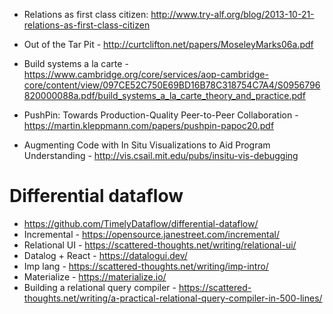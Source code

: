 
 - Relations as first class citizen: http://www.try-alf.org/blog/2013-10-21-relations-as-first-class-citizen

 - Out of the Tar Pit - http://curtclifton.net/papers/MoseleyMarks06a.pdf

 - Build systems a la carte - https://www.cambridge.org/core/services/aop-cambridge-core/content/view/097CE52C750E69BD16B78C318754C7A4/S0956796820000088a.pdf/build_systems_a_la_carte_theory_and_practice.pdf

 - PushPin: Towards Production-Quality Peer-to-Peer
Collaboration - https://martin.kleppmann.com/papers/pushpin-papoc20.pdf

 - Augmenting Code with In Situ Visualizations to Aid Program Understanding - http://vis.csail.mit.edu/pubs/insitu-vis-debugging

# Differential dataflow

 - https://github.com/TimelyDataflow/differential-dataflow/
 - Incremental - https://opensource.janestreet.com/incremental/
 - Relational UI - https://scattered-thoughts.net/writing/relational-ui/
 - Datalog + React - https://datalogui.dev/
 - Imp lang - https://scattered-thoughts.net/writing/imp-intro/
 - Materialize - https://materialize.io/
 - Building a relational query compiler - https://scattered-thoughts.net/writing/a-practical-relational-query-compiler-in-500-lines/
